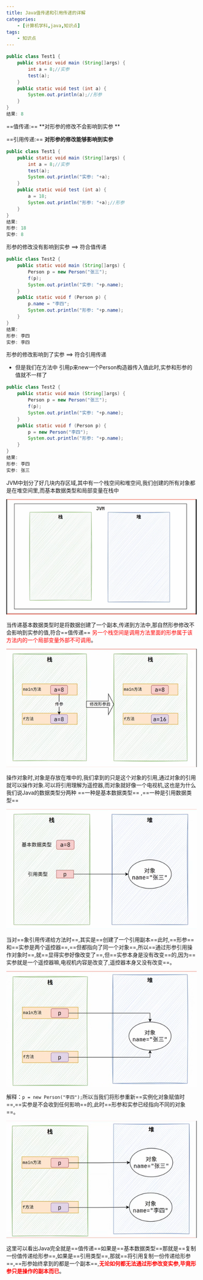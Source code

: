```yaml
---
title: Java值传递和引用传递的详解
categories:
    - [计算机学科,java,知识点]
tags:
    - 知识点
---
```



```java
public class Test1 {
    public static void main (String[]args) {
        int a = 8;//实参
        test(a);
    }
    public static void test (int a) {
        System.out.println(a);//形参
    }
}
结果: 8
```

==值传递:== **对形参的修改不会影响到实参 ** 

==引用传递:== **对形参的修改能够影响到实参**  

```java
public class Test1 {
    public static void main (String[]args) {
        int a = 8;//实参
        test(a);
        System.out.println("实参: "+a);
    }
    public static void test (int a) {
        a = 18;
        System.out.println("形参: "+a);//形参
    }
}
结果: 
形参: 18
实参: 8
```

形参的修改没有影响到实参 ==> 符合值传递

```java
public class Test2 {
    public static void main (String[]args) {
        Person p = new Person("张三");
        f(p);
        System.out.println("实参: "+p.name);
    }
    public static void f (Person p) {
        p.name = "李四";
        System.out.println("形参: "+p.name);
    }
}
结果:
形参: 李四
实参: 李四
```

形参的修改影响到了实参 ==> 符合引用传递

- 但是我们在方法中 引用p来new一个Person构造器传入值此时,实参和形参的值就不一样了

```java
public class Test2 {
    public static void main (String[]args) {
        Person p = new Person("张三");
        f(p);
        System.out.println("实参: "+p.name);
    }
    public static void f (Person p) {
        p = new Person("李四");
        System.out.println("形参: "+p.name);
    }
}
结果:
形参: 李四
实参: 张三
```

JVM中划分了好几块内存区域,其中有一个栈空间和堆空间,我们创建的所有对象都是在堆空间里,而基本数据类型和局部变量在栈中

![image_2023-04-05-09-47-04](https://raw.githubusercontent.com/PigPigLetsGo/imeages/master/202401081443209.png)

当传递基本数据类型时是将数据创建了一个副本,传递到方法中,那自然形参修改不会影响到实参的值,符合==值传递== <font style="color:red">另一个栈空间是调用方法里面的形参属于该方法内的一个局部变量外部不可调用</font>。

![image_2023-04-05-09-48-44](https://raw.githubusercontent.com/PigPigLetsGo/imeages/master/202401081443802.png)

操作对象时,对象是存放在堆中的,我们拿到的只是这个对象的引用,通过对象的引用就可以操作对象.可以将引用理解为遥控器,而对象就好像一个电视机,这也是为什么我们说Java的数据类型分两种 ==一种是基本数据类型== ,==一种是引用数据类型== 

![image_2023-04-05-09-50-18](https://raw.githubusercontent.com/PigPigLetsGo/imeages/master/202401081444587.png)

当对==象引用传递给方法时==,其实是==创建了一个引用副本==此时,==形参==和==实参是两个遥控器==,==但都指向了同一个对象==,所以==通过形参引用操作对象时==,就==显得实参好像改变了==,但==实参本身是没有改变==的,因为==实参就是一个遥控器嘛,电视机内容是改变了,遥控器本身又没有改变==。

![image_2023-04-05-09-52-31](https://raw.githubusercontent.com/PigPigLetsGo/imeages/master/202401081444289.png)

解释：`p = new Person("李四");`所以当我们将形参重新==实例化对象赋值时==,==实参是不会收到任何影响==的,此时==形参和实参已经指向不同的对象==。

![image_2023-04-05-09-55-08](https://raw.githubusercontent.com/PigPigLetsGo/imeages/master/202401081444826.png)

这里可以看出Java完全就是==值传递==如果是==基本数据类型==那就是==复制一份值传递给形参==,如果是==引用类型==,那就==将引用复制一份传递给形参==,==形参始终拿到的都是一个副本==,<strong style="color:red">无论如何都无法通过形参改变实参,毕竟形参只是操作的副本而已</strong>。

